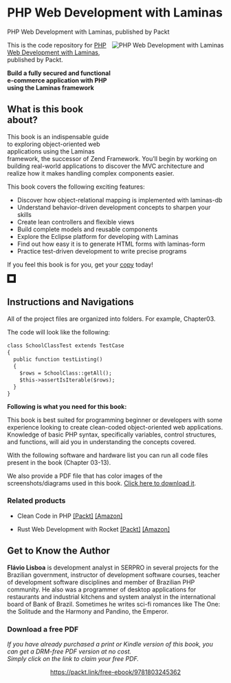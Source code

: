 # PHP Web Development with Laminas
PHP Web Development with Laminas, published by Packt

<a href="https://www.packtpub.com/product/php-web-development-with-laminas/9781803245362"><img src="https://static.packt-cdn.com/products/9781803245362/cover/smaller" alt="PHP Web Development with Laminas" height="256px" align="right"></a>

This is the code repository for [PHP Web Development with Laminas](https://www.packtpub.com/product/php-web-development-with-laminas/9781803245362), published by Packt.

**Build a fully secured and functional e-commerce application with PHP using the Laminas framework**

## What is this book about?

This book is an indispensable guide to exploring object-oriented web applications using the Laminas framework, the successor of Zend Framework. You’ll begin by working on building real-world applications to discover the MVC architecture and realize how it makes handling complex components easier.	

This book covers the following exciting features:

* Discover how object-relational mapping is implemented with laminas-db
* Understand behavior-driven development concepts to sharpen your skills
* Create lean controllers and flexible views
* Build complete models and reusable components
* Explore the Eclipse platform for developing with Laminas
* Find out how easy it is to generate HTML forms with laminas-form
* Practice test-driven development to write precise programs

If you feel this book is for you, get your [copy](https://www.amazon.com/dp/1803245018) today!

<a href="https://www.packtpub.com/?utm_source=github&utm_medium=banner&utm_campaign=GitHubBanner"><img src="https://raw.githubusercontent.com/PacktPublishing/GitHub/master/GitHub.png" 
alt="https://www.packtpub.com/" border="5" /></a>


## Instructions and Navigations
All of the project files are organized into folders. For example, Chapter03.

The code will look like the following:

```
class SchoolClassTest extends TestCase
{
  public function testListing()
  {
    $rows = SchoolClass::getAll();
    $this->assertIsIterable($rows);
  }
}

```

**Following is what you need for this book:**

This book is best suited for programming beginner or developers with some experience looking to create clean-coded object-oriented web applications. Knowledge of basic PHP syntax, specifically variables, control structures, and functions, will aid you in understanding the concepts covered.	

With the following software and hardware list you can run all code files present in the book (Chapter 03-13).

We also provide a PDF file that has color images of the screenshots/diagrams used in this book. [Click here to download it](https://packt.link/qw7ug).


### Related products <Other books you may enjoy>
* Clean Code in PHP  [[Packt]](https://www.packtpub.com/product/clean-code-in-php/9781804613870) [[Amazon]](https://www.amazon.com/Clean-Code-PHP-human-friendly-maintainable/dp/1804613878)

* Rust Web Development with Rocket  [[Packt]](https://www.packtpub.com/product/rust-web-development-with-rocket/9781800561304) [[Amazon]](https://www.amazon.com/Rust-Web-Development-Rocket-development/dp/180056130X)

## Get to Know the Author
**Flávio Lisboa** is development analyst in SERPRO in several projects for the Brazilian government, instructor of development software courses, teacher of development software disciplines and member of Brazilian PHP community. He also was a programmer of desktop applications for restaurants and industrial kitchens and system analyst in the international board of Bank of Brazil. Sometimes he writes sci-fi romances like The One: the Solitude and the Harmony and Pandino, the Emperor.	

### Download a free PDF

 <i>If you have already purchased a print or Kindle version of this book, you can get a DRM-free PDF version at no cost.<br>Simply click on the link to claim your free PDF.</i>
<p align="center"> <a href="https://packt.link/free-ebook/9781803245362">https://packt.link/free-ebook/9781803245362 </a> </p>